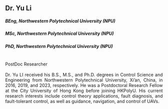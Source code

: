 ## Dr. Yu Li
##### BEng, Northwestern Polytechnical University (NPU)
##### MSc, Northwestern Polytechnical University (NPU)
##### PhD, Northwestern Polytechnical University (NPU)

<div align="justify">
<br/>PostDoc Researcher
<br/><br/>
Dr. Yu LI received his B.S., M.S., and Ph.D. degrees in Control Science and Engineering from Northwestern Polytechnical University, Xi’an, China, in 2016, 2019, and 2023, respectively. He was a Postdoctoral Research Fellow at the City University of Hong Kong before joining HKPolyU. His current research interests include control theory applications, fault diagnosis, and fault-tolerant control, as well as guidance, navigation, and control of UAVs.
</div>
